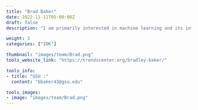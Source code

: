 ```yaml
---
title: "Brad Baker"
date: 2022-11-11T05:00:00Z
draft: false
description: "I am primarily interested in machine learning and its intersections with complex applications and theory. My current research interests are focused in leveraging insights from optimization and neural computation to interpret and innovate on Artificial Neural Networks. I am interested in novel methods for applying deep learning to neuroimaging data, especially drawing from distributed learning for performing efficient and privacy sensitive analyses in large scale, collaborative settings. I am additionally interested in the use of information theory for training and interpreting neural networks, the application of complex network theory principles to modelling neural dynamics, and drawing inspiration from neuroscience to innovate with artificial neural networks and vice-versa."

weight: 3
categories: ["IDK"]

thumbnail: "images/team/Brad.png"
tools_website_link: "https://trendscenter.org/bradley-baker/"

tools_info:
- title: "GSU :"
  content: "bbaker43@gsu.edu"

tools_images:
- image: "images/team/Brad.png"
---
```

